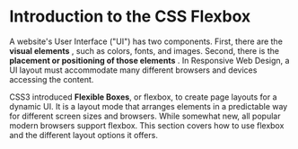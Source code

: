 # Introduction to the CSS Flexbox

A website's User Interface ("UI") has two components. 
First, there are the **visual elements** , such as colors, fonts, and images. 
Second, there is the **placement or positioning of those elements** . 
In Responsive Web Design, a UI layout must accommodate many different browsers and devices accessing the content.

CSS3 introduced **Flexible Boxes**, or flexbox, to create page layouts for a dynamic UI. 
It is a layout mode that arranges elements in a predictable way for different screen sizes and browsers. 
While somewhat new, all popular modern browsers support flexbox. 
This section covers how to use flexbox and the different layout options it offers.
